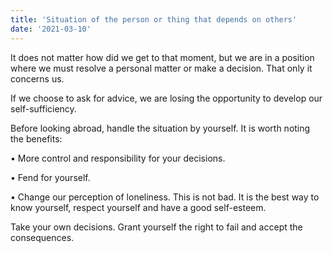 ```yaml
---
title: 'Situation of the person or thing that depends on others'
date: '2021-03-10'
---
```


It does not matter how did we get to that moment, but we are in a position where we must resolve a personal matter or make a decision. That only it concerns us. 



If we choose to ask for advice, we are losing the opportunity to develop our self-sufficiency. 



Before looking abroad, handle the situation by yourself. It is worth noting the benefits:



 • More control and responsibility for your decisions. 

 • Fend for yourself. 

 • Change our perception of loneliness. This is not bad. It is the best way to know yourself, respect yourself and have a good self-esteem. 



Take your own decisions. Grant yourself the right to fail and accept the consequences.